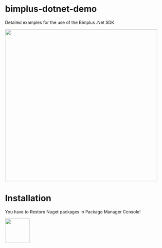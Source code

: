 # bimplus-dotnet-demo
Detailed examples for the use of the Bimplus .Net SDK
<p align="left">
   <img src="./blob/master/Screenshots/bimPlusDemo.png" with=300 height=500>
</p>

# Installation
You have to Restore Nuget packages in Package Manager Console!
<p align="left">
   <img src="./blob/master/Screenshots/NugetRestore.png" with=100 height=80>
</p>
